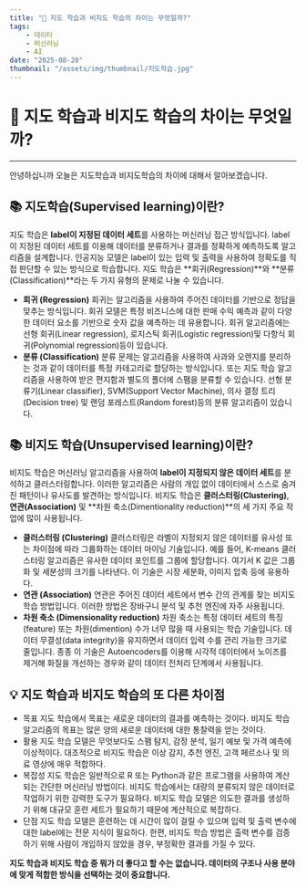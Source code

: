 ```yaml
---
title: "🚀 지도 학습과 비지도 학습의 차이는 무엇일까?"
tags:
    - 데이터
    - 머신러닝
    - AI
date: "2025-08-20"
thumbnail: "/assets/img/thumbnail/지도학습.jpg"
---
```


# 📃 지도 학습과 비지도 학습의 차이는 무엇일까?
---
안녕하십니까 오늘은 지도학습과 비지도학습의 차이에 대해서 알아보겠습니다.

## 📚 지도학습(Supervised learning)이란?
지도 학습은 **label이 지정된 데이터 세트**를 사용하는 머신러닝 접근 방식입니다. label이 지정된 데이터 세트를 이용해 데이터를 분류하거나 결과를 정확하게 예측하도록 알고리즘을 설계합니다. 인공지능 모델은 label이 있는 입력 및 출력을 사용하여 정확도를 직접 판단할 수 있는 방식으로 학습합니다.
지도 학습은 **회귀(Regression)**와 **분류(Classification)**라는 두 가지 유형의 문제로 나눌 수 있습니다.
* **회귀 (Regression)**
회귀는 알고리즘을 사용하여 주어진 데이터를 기반으로 정답을 맞추는 방식입니다. 회귀 모델은 특정 비즈니스에 대한 판매 수익 예측과 같이 다양한 데이터 요소를 기반으로 숫자 값을 예측하는 데 유용합니다. 회귀 알고리즘에는 선형 회귀(Linear regression), 로지스틱 회귀(Logistic regression)및 다항식 회귀(Polynomial regression)등이 있습니다.
* **분류 (Classification)**
분류 문제는 알고리즘을 사용하여 사과와 오렌지를 분리하는 것과 같이 데이터를 특정 카테고리로 할당하는 방식입니다. 또는 지도 학습 알고리즘을 사용하여 받은 편지함과 별도의 폴더에 스팸을 분류할 수 있습니다. 선형 분류기(Linear classifier), SVM(Support Vector Machine), 의사 결정 트리(Decision tree) 및 랜덤 포레스트(Random forest)등의 분류 알고리즘이 있습니다.

## 📚 비지도 학습(Unsupervised learning)이란?
비지도 학습은 머신러닝 알고리즘을 사용하여 **label이 지정되지 않은 데이터 세트**를 분석하고 클러스터링합니다. 이러한 알고리즘은 사람의 개입 없이 데이터에서 스스로 숨겨진 패턴이나 유사도를 발견하는 방식입니다.
비지도 학습은 **클러스터링(Clustering)**, **연관(Association)** 및 **차원 축소(Dimentionality reduction)**의 세 가지 주요 작업에 많이 사용됩니다.
* **클러스터링 (Clustering)**
클러스터링은 라벨이 지정되지 않은 데이터를 유사성 또는 차이점에 따라 그룹화하는 데이터 마이닝 기술입니다. 예를 들어, K-means 클러스터링 알고리즘은 유사한 데이터 포인트를 그룹에 할당합니다. 여기서 K 값은 그룹화 및 세분성의 크기를 나타낸다. 이 기술은 시장 세분화, 이미지 압축 등에 유용하다.
* **연관 (Association)**
연관은 주어진 데이터 세트에서 변수 간의 관계를 찾는 비지도 학습 방법입니다. 이러한 방법은 장바구니 분석 및 추천 엔진에 자주 사용됩니다.
* **차원 축소 (Dimensionality reduction)**
차원 축소는 특정 데이터 세트의 특징(feature) 또는 차원(dimention) 수가 너무 많을 때 사용되는 학습 기술입니다. 데이터 무결성(data integrity)을 유지하면서 데이터 입력 수를 관리 가능한 크기로 줄입니다. 종종 이 기술은 Autoencoders를 이용해 시각적 데이터에서 노이즈를 제거해 화질을 개선하는 경우와 같이 데이터 전처리 단계에서 사용됩니다.

## 💡 지도 학습과 비지도 학습의 또 다른 차이점
* 목표
    지도 학습에서 목표는 새로운 데이터의 결과를 예측하는 것이다.
    비지도 학습 알고리즘의 목표는 많은 양의 새로운 데이터에 대한 통찰력을 얻는 것이다.
* 활용
    지도 학습 모델은 무엇보다도 스팸 탐지, 감정 분석, 일기 예보 및 가격 예측에 이상적이다.
    대조적으로 비지도 학습은 이상 감지, 추천 엔진, 고객 페르소나 및 의료 영상에 매우 적합하다.
* 복잡성
    지도 학습은 일반적으로 R 또는 Python과 같은 프로그램을 사용하여 계산되는 간단한 머신러닝 방법이다.
    비지도 학습에서는 대량의 분류되지 않은 데이터로 작업하기 위한 강력한 도구가 필요하다. 비지도 학습 모델은 의도한 결과를 생성하기 위해 대규모 훈련 세트가 필요하기 때문에 계산적으로 복잡하다.
* 단점
    지도 학습 모델은 훈련하는 데 시간이 많이 걸릴 수 있으며 입력 및 출력 변수에 대한 label에는 전문 지식이 필요하다. 한편, 비지도 학습 방법은 출력 변수를 검증하기 위해 사람이 개입하지 않았을 경우, 부정확한 결과를 가질 수 있다.

**지도 학습과 비지도 학습 중 뭐가 더 좋다고 할 수는 없습니다. 데이터의 구조나 사용 분야에 맞게 적합한 방식을 선택하는 것이 중요합니다.**
